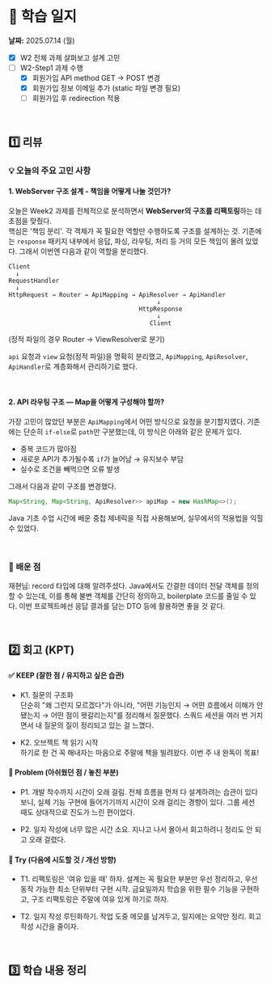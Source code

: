 # 📝 학습 일지
**날짜:** 2025.07.14 (월)

- [X] W2 전체 과제 살펴보고 설계 고민
- [ ] W2-Step1 과제 수행
  - [X] 회원가입 API method GET -> POST 변경
  - [X] 회원가입 정보 이메일 추가 (static 파일 변경 필요)
  - [ ] 회원가입 후 redirection 적용
        
<br/>

##  1️⃣ 리뷰

### 💡 오늘의 주요 고민 사항

#### 1. WebServer 구조 설계 - 책임을 어떻게 나눌 것인가?

오늘은 Week2 과제를 전체적으로 분석하면서 **WebServer의 구조를 리팩토링**하는 데 초점을 맞췄다.  
핵심은 '책임 분리'. 각 객체가 꼭 필요한 역할만 수행하도록 구조를 설계하는 것. 기존에는 `response` 패키지 내부에서 응답, 파싱, 라우팅, 처리 등 거의 모든 책임이 몰려 있었다. 그래서 이번엔 다음과 같이 역할을 분리했다.

```plaintext
Client
  ↓
RequestHandler
  ↓
HttpRequest → Router → ApiMapping → ApiResolver → ApiHandler
                                         ↓
                                    HttpResponse
                                         ↓
                                       Client

```
(정적 파일의 경우 Router → ViewResolver로 분기)


`api` 요청과 `view` 요청(정적 파일)을 명확히 분리했고, `ApiMapping`, `ApiResolver`, `ApiHandler`로 계층화해서 관리하기로 했다.

<br/>

#### 2. API 라우팅 구조 — Map을 어떻게 구성해야 할까?

가장 고민이 많았던 부분은 `ApiMapping`에서 어떤 방식으로 요청을 분기할지였다. 기존에는 단순히 `if-else`로 `path`만 구분했는데, 이 방식은 아래와 같은 문제가 있다.

- 중복 코드가 많아짐  
- 새로운 API가 추가될수록 `if`가 늘어남 → 유지보수 부담  
- 실수로 조건을 빼먹으면 오류 발생  

그래서 다음과 같이 구조를 변경했다.

```java
Map<String, Map<String, ApiResolver>> apiMap = new HashMap<>();
```

Java 기초 수업 시간에 배운 중첩 제네릭을 직접 사용해보며, 실무에서의 적용법을 익힐 수 있었다.

<br/>

### 📌 배운 점

재현님: record 타입에 대해 알려주셨다. Java에서도 간결한 데이터 전달 객체를 정의할 수 있는데, 이를 통해 불변 객체를 간단히 정의하고, boilerplate 코드를 줄일 수 있다. 이번 프로젝트에선 응답 결과를 담는 DTO 등에 활용하면 좋을 것 같다.

<br/>

##  2️⃣ 회고 (KPT)

#### ✅ KEEP (잘한 점 / 유지하고 싶은 습관)

  - K1. 질문의 구조화  
    단순히 "왜 그런지 모르겠다"가 아니라, "어떤 기능인지 → 어떤 흐름에서 이해가 안 됐는지 → 어떤 점이 헷갈리는지"를 정리해서 질문했다.
    스쿼드 세션을 여러 번 거치면서 내 질문의 질이 정리되고 있는 걸 느꼈다.

  - K2. 오브젝트 책 읽기 시작  
    하기로 한 건 꼭 해내자는 마음으로 주말에 책을 빌려왔다. 이번 주 내 완독이 목표!

#### 🧩 Problem (아쉬웠던 점 / 놓친 부분)

  - P1. 개발 착수까지 시간이 오래 걸림. 전체 흐름을 먼저 다 설계하려는 습관이 있다 보니, 실제 기능 구현에 들어가기까지 시간이 오래 걸리는 경향이 있다. 그룹 세션 때도 상대적으로 진도가 느린 편이었다.

  - P2. 일지 작성에 너무 많은 시간 소요. 지나고 나서 몰아서 회고하려니 정리도 안 되고 오래 걸렸다.

#### 🚀 Try (다음에 시도할 것 / 개선 방향)

 - T1. 리팩토링은 '여유 있을 때' 하자. 설계는 꼭 필요한 부분만 우선 정리하고, 우선 동작 가능한 최소 단위부터 구현 시작. 금요일까지 학습을 위한 필수 기능을 구현하고, 구조 리팩토링은 주말에 여유 있게 하기로 하자.
 
 - T2. 일지 작성 루틴화하기. 작업 도중 메모를 남겨두고, 일지에는 요약만 정리. 회고 작성 시간을 줄이자.

<br/>

##  3️⃣ 학습 내용 정리

<br/>

